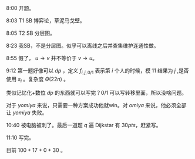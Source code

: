 8:00 开题。

8:03 T1 SB 博弈论，草泥马戈壁。

8:05 T2 SB 分层图。

8:23 我SB，不是分层图。似乎可以离线之后并查集维护连通性做。

8:55 假了， $u \to v$ 并不等价于 $v \to u$。

9:12 第一题好像可以 $dp$ ，定义 $f_{i,j,0/1}$ 表示第 $i$ 个人的时候，模  $11$ 结果为 $j$ ,是否使用 $s_i$ 。复杂度 $\Theta(22n)$ 。

类似记忆化+数位 $dp$ 的东西就可以写完？$0/1$ 可以写转移里面，所以没啥问题。

对于 $yomiya$ 来说，只需要一种方案成功他就win。对 $omiya$ 来说，他必须全部让 $yomiya$ 失败。

10:40 被电脑被刺了。最后一道题 $q$ 遍 Dijkstar 有 $30pts$，赶紧写。

11:10 写完。

目前 $100+17+0+30$ 。